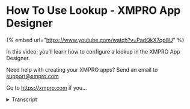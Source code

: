 # How To Use Lookup - XMPRO App Designer
{% embed url="https://www.youtube.com/watch?v=PadQkX7qp8U" %}



In this video, you’ll learn how to configure a lookup in the XMPRO App Designer.

Need help with creating your XMPRO apps? Send an email to support@xmpro.com

Go to https://xmpro.com if you...
<details>
<summary>Transcript</summary>In this video, you’ll learn how to configure a lookup in the XMPRO App Designer.

Need help with creating your XMPRO apps? Send an email to support@xmpro.com

Go to https://xmpro.com if you...
hi and welcome to another training video

from xm pro

today we will be looking at how to use

the lookup component

as a prerequisite you should have

already gone through the video on how to

create and use data sources

if not then i recommend doing that first

the lookup component can be found in the

basic blocks section

you must give the lookup a data source

this can be

static items or a dynamic data source

if you choose static items you can add

items in the grid here

and those will show up in the lookup

or you can give it a dynamic data source

from

the page data data sources

if you give it a dynamic data source you

must go into data

and then select the display value and

group by expressions

group i is optional

so i won't set it for now if you set

group by

it will group the options by the group

by expression

so if i don't select a group by

expression

then it'll show all the items just like

this

and if i do select a group by expression

then it will group them

there are some appearance properties to

play with

visible is self-explanatory this can be

bound to

apparent data source styling mode if you

select

outlined it will create an outline

around your control

underlined will create an align

underneath the control and filled

as you can see we'll give it a gray

background

placeholder will appear before you enter

a value

drop down title will give the drop down

of

of the lookup a title at the top

tooltip will show when you hover over it

if you check show clear button then if

it has a value

it will have a button in the drop down

that says clear

and if you click that clear button it

will

clear the value

in the behavior section we have read

only if this is checked then

you won't be able to enter a value into

the control and it will appear as if it

was read read-only with a dotted border

around it disabled is again

self-explanatory

if you check it if you set it to true

then the control will be disabled and

grayed out and you

also will not be able to enter a value

and

enable search enables the search bar in

the drop down

so we can see there's this the

placeholder please select a task if i

hover

over it then we get the tool tip

we've got the title and the search bar

and the clear button

the value can be bounded to a parameter

or a variable

or from a parent data source so for

instance if i add a field set in here

i give the field set a data source task

progress

i only need two rows so i'm going to

delete this one

we've got task

and progress and we're going to put the

lookup in task

we're going to put a slider for progress

i'll just set up the range slider as

this isn't part of the video

and then for the lookup value we can

bind it

to task of the task progress

and then save so now we will have one

field set per row

of the parent data source

which has two tasks

the type the progress for task create a

game plan

is zero and the task for and the

progress for the task research the topic

is 10

so we can change this task to do the

need for

and change it to 44 done

and if we save this then it will we'll

change that in the database

and we also have validation more detail

can be found

in the validation video

this has been how to use the lookup

control
</details>